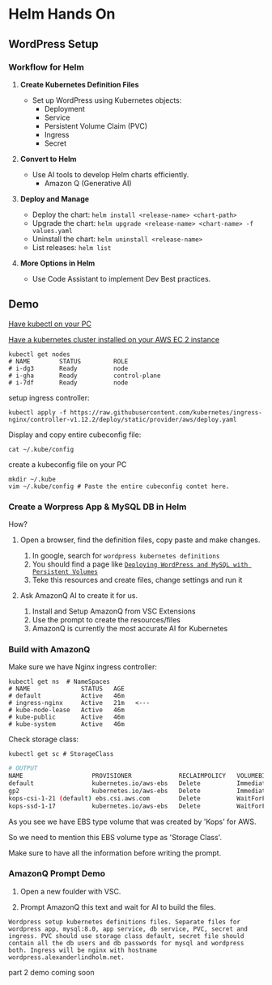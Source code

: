 # Helm Hands On

## WordPress Setup

### Workflow for Helm

1. **Create Kubernetes Definition Files**  
    - Set up WordPress using Kubernetes objects:
        - Deployment
        - Service
        - Persistent Volume Claim (PVC)
        - Ingress
        - Secret

2. **Convert to Helm**  
    - Use AI tools to develop Helm charts efficiently.
        - Amazon Q (Generative AI)

3. **Deploy and Manage**  
    - Deploy the chart: `helm install <release-name> <chart-path>`
    - Upgrade the chart: `helm upgrade <release-name> <chart-name> -f values.yaml`
    - Uninstall the chart: `helm uninstall <release-name>`
    - List releases: `helm list`

4. **More Options in Helm**  
    - Use Code Assistant to implement Dev Best practices.

## Demo

[Have kubectl on your PC](../setup_kubectl)

[Have a kubernetes cluster installed on your AWS EC 2 instance](../setup_kops/#create-your-kubernetes-cluster)

```shell
kubectl get nodes
# NAME        STATUS         ROLE
# i-dg3       Ready          node
# i-gha       Ready          control-plane
# i-7df       Ready          node
```

setup ingress controller:

```shell
kubectl apply -f https://raw.githubusercontent.com/kubernetes/ingress-nginx/controller-v1.12.2/deploy/static/provider/aws/deploy.yaml
```

Display and copy entire cubeconfig file:

```shell
cat ~/.kube/config
```

create a kubeconfig file on your PC

```shell
mkdir ~/.kube
vim ~/.kube/config # Paste the entire cubeconfig contet here.
```

### Create a Worpress App & MySQL DB in Helm

How?

1. Open a browser, find the definition files, copy paste and make changes.

    1. In google, search for `wordpress kubernetes definitions`
    2. You should find a page like [`Deploying WordPress and MySQL with Persistent Volumes`](https://kubernetes.io/docs/tutorials/stateful-application/mysql-wordpress-persistent-volume/)
    3. Teke this resources and create files, change settings and run it

2. Ask AmazonQ AI to create it for us.
    1. Install and Setup AmazonQ from VSC Extensions
    2. Use the prompt to create the resources/files
    3. AmazonQ is currently the most accurate AI for Kubernetes

### Build with AmazonQ

Make sure we have Nginx ingress controller:
```shell
kubectl get ns  # NameSpaces
# NAME              STATUS   AGE
# default           Active   46m
# ingress-nginx     Active   21m   <---
# kube-node-lease   Active   46m
# kube-public       Active   46m
# kube-system       Active   46m
```

Check storage class:

```shell
kubectl get sc # StorageClass
```
```bash
# OUTPUT
NAME                   PROVISIONER             RECLAIMPOLICY   VOLUMEBINDINGMODE      ALLOWVOLUMEEXPANSION   AGE
default                kubernetes.io/aws-ebs   Delete          Immediate              false                  47m
gp2                    kubernetes.io/aws-ebs   Delete          Immediate              false                  47m
kops-csi-1-21 (default) ebs.csi.aws.com        Delete          WaitForFirstConsumer   true                   47m
kops-ssd-1-17          kubernetes.io/aws-ebs   Delete          WaitForFirstConsumer   true                   47m
```

As you see we have EBS type volume that was created by 'Kops' for AWS.

So we need to mention this EBS volume type as 'Storage Class'.

Make sure to have all the information before writing the prompt.

### AmazonQ Prompt Demo

1. Open a new foulder with VSC.

2. Prompt AmazonQ this text and wait for AI to build the files.
```
Wordpress setup kubernetes definitions files. Separate files for wordpress app, mysql:8.0, app service, db service, PVC, secret and ingress. PVC should use storage class default, secret file should contain all the db users and db passwords for mysql and wordpress both. Ingress will be nginx with hostname wordpress.alexanderlindholm.net.
```

part 2 demo coming soon